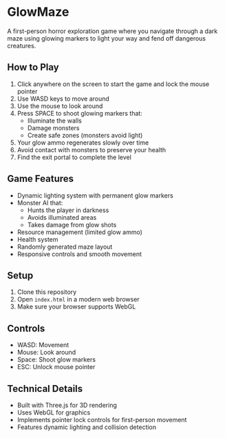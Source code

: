 # GlowMaze

A first-person horror exploration game where you navigate through a dark maze using glowing markers to light your way and fend off dangerous creatures.

## How to Play

1. Click anywhere on the screen to start the game and lock the mouse pointer
2. Use WASD keys to move around
3. Use the mouse to look around
4. Press SPACE to shoot glowing markers that:
   - Illuminate the walls
   - Damage monsters
   - Create safe zones (monsters avoid light)
5. Your glow ammo regenerates slowly over time
6. Avoid contact with monsters to preserve your health
7. Find the exit portal to complete the level

## Game Features

- Dynamic lighting system with permanent glow markers
- Monster AI that:
  - Hunts the player in darkness
  - Avoids illuminated areas
  - Takes damage from glow shots
- Resource management (limited glow ammo)
- Health system
- Randomly generated maze layout
- Responsive controls and smooth movement

## Setup

1. Clone this repository
2. Open `index.html` in a modern web browser
3. Make sure your browser supports WebGL

## Controls

- WASD: Movement
- Mouse: Look around
- Space: Shoot glow markers
- ESC: Unlock mouse pointer

## Technical Details

- Built with Three.js for 3D rendering
- Uses WebGL for graphics
- Implements pointer lock controls for first-person movement
- Features dynamic lighting and collision detection 